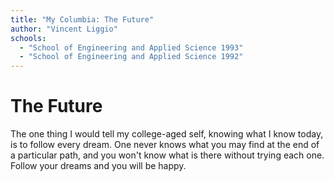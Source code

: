 ```yaml
---
title: "My Columbia: The Future"
author: "Vincent Liggio"
schools:
  - "School of Engineering and Applied Science 1993"
  - "School of Engineering and Applied Science 1992"
---
```


# The Future

The one thing I would tell my college-aged self, knowing what I know today, is to follow every dream. One never knows what you may find at the end of a particular path, and you won't know what is there without trying each one. Follow your dreams and you will be happy.
